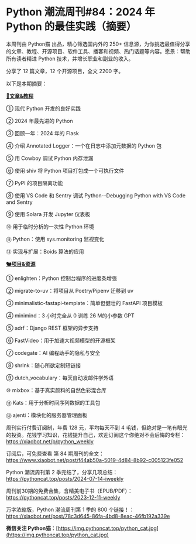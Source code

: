 # Python 潮流周刊#84：2024 年 Python 的最佳实践（摘要）

本周刊由 Python猫 出品，精心筛选国内外的 250+ 信息源，为你挑选最值得分享的文章、教程、开源项目、软件工具、播客和视频、热门话题等内容。愿景：帮助所有读者精进 Python 技术，并增长职业和副业的收入。

分享了 12 篇文章，12 个开源项目，全文 2200 字。

以下是本期摘要： 

**[🦄文章&教程](https://xiaobot.net/p/python_weekly)**


① 现代 Python 开发的良好实践

② 2024 年最先进的 Python

③ 回顾一年：2024 年的 Flask

④ 介绍 Annotated Logger：一个在日志中添加元数据的 Python 包

⑤ 用 Cowboy 调试 Python 内存泄漏

⑥ 使用 shiv 将 Python 项目打包成一个可执行文件

⑦ PyPI 的项目隔离功能

⑧ 使用 VS Code 和 Sentry 调试 Python--Debugging Python with VS Code and Sentry

⑨ 使用 Solara 开发 Jupyter 仪表板

⑩ 用于临时分析的一次性 Python 环境

⑪ Python：使用 sys.monitoring 监视变化

⑫ 实现与扩展：Boids 算法的应用

**[🐿️项目&资源](https://xiaobot.net/p/python_weekly)**


① enlighten：Python 控制台程序的进度条增强

② migrate-to-uv：将项目从 Poetry/Pipenv 迁移到 uv

③ minimalistic-fastapi-template：简单但健壮的 FastAPI 项目模板

④ minimind：3 小时完全从 0 训练 26 M的小参数 GPT

⑤ adrf：Django REST 框架的异步支持

⑥ FastVideo：用于加速大视频模型的开源框架

⑦ codegate：AI 编程助手的隐私与安全

⑧ shrlnk：随心所欲定制短链接

⑨ dutch\_vocabulary：每天自动发邮件学外语

⑩ mixbox：基于真实颜料的自然色彩混合库

⑪ Kats：用于分析时间序列数据的工具包

⑫ ajenti：模块化的服务器管理面板



周刊实行付费订阅制，年费 128 元，平均每天不到 4 毛钱，但绝对是一笔有眼光的投资。花钱学习知识，花钱提升自己，欢迎订阅这个你绝对不会后悔的专栏：https://xiaobot.net/p/python_weekly

订阅后，可免费查看 第 84 期周刊的全文： https://www.xiaobot.net/post/f44ab50a-5019-4d84-8b92-c005123fe052

Python 潮流周刊第 2 季完结了，分享几项总结：https://pythoncat.top/posts/2024-07-14-iweekly

周刊前30期的免费合集，含精美电子书（EPUB/PDF）：https://pythoncat.top/posts/2023-12-11-weekly

万字浓缩版，Python 潮流周刊第 1 季的 800 个链接！：https://xiaobot.net/post/78c3d645-86fa-4bd8-8eac-46fb192a339e

**微信关注 Python猫**：[https://img.pythoncat.top/python_cat.jpg](https://img.pythoncat.top/python_cat.jpg)

